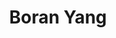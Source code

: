 ---
layout: profile
title: Boran Yang
description: 
img: assets/img/boran_yang.jpg
redirect:
year: 2022
category: PhD Students
email: bryan-g@sjtu.edu.cn
---